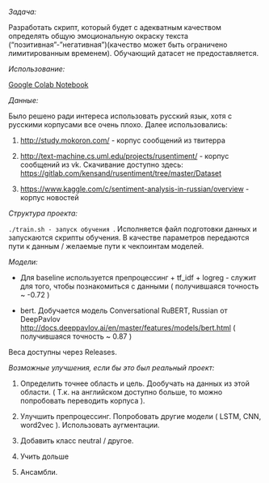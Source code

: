 
*Задача:*

Разработать скрипт, который будет с адекватным качеством определять общую эмоциональную окраску текста (“позитивная”-”негативная”)(качество может быть ограничено лимитированным временем). 
Обучающий датасет не предоставляется. 

*Использование:*

[Google Colab Notebook](https://colab.research.google.com/drive/1bg_J9fY9CvGYr_e5MKPzlCFaXMiGjAcQ?usp=sharing)

*Данные:*

Было решено ради интереса использовать русский язык, хотя с русскими корпусами все очень плохо. Далее использовались:

1. http://study.mokoron.com/ - корпус сообщений из твитерра

2. http://text-machine.cs.uml.edu/projects/rusentiment/ - корпус сообщений из vk.
Cкачивание доступно здесь: https://gitlab.com/kensand/rusentiment/tree/master/Dataset

3. https://www.kaggle.com/c/sentiment-analysis-in-russian/overview - корпус новостей

*Структура проекта:*

```./train.sh - запуск обучения ```. Исполняется файл подготовки данных и запускаются скрипты обучения. В качестве параметров передаются пути к данным / желаемые пути к чекпоинтам моделей.

*Модели:*
- Для baseline используется препроцессинг + tf_idf + logreg - служит для того, чтобы познакомиться с данными ( получившаяся точность ~ -0.72 )

- bert. Добучается модель Conversational RuBERT, Russian от DeepPavlov http://docs.deeppavlov.ai/en/master/features/models/bert.html ( получившаяся точность ~ 0.87 )

Веса доступны через Releases.

*Возможные улучшения, если бы это был реальный проект:*

1. Определить точнее область и цель. Дообучать на данных из этой области. ( Т.к. на английском доступно больше, то можно попробовать переводить корпуса ).

2. Улучшить препроцессинг. Попробовать другие модели ( LSTM, CNN, word2vec ). Использовать аугментации.

3. Добавить класс neutral / другое.

4. Учить дольше

5. Ансамбли.

